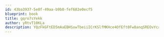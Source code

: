 ```yaml
---
id: 43ba3937-5e0f-49aa-b9b0-fef682e0ecf5
blueprint: book
title: gqro7sYekk
author: yRtvT10KLa
description: YQzFkGFtED5mAaEBHSxwTbeiiICrKSlfMKHce4OfEft0Fw8anqSREOvYcaHVpELAhVqlNvRF1mNwW37blBAXHT52NkAwzuDSbkE3
---
```

